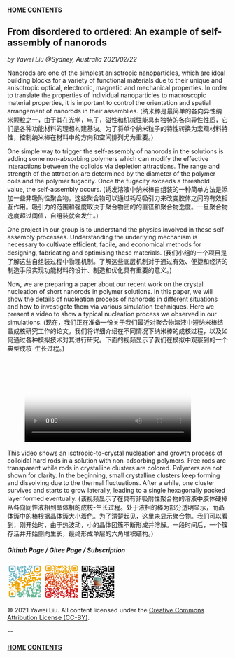 #### [HOME](../../index.html) [CONTENTS](../index.html)

## From disordered to ordered: An example of self-assembly of nanorods

*by Yawei Liu  @Sydney, Australia 2021/02/22*

Nanorods are one of the simplest anisotropic nanoparticles, which are ideal building blocks for a variety of functional materials due to their unique and anisotropic optical, electronic, magnetic and mechanical properties. In order to translate the properties of individual nanoparticles to macroscopic material properties, it is important to control the orientation and spatial arrangement of nanorods in their assemblies. (纳米棒是最简单的各向异性纳米颗粒之一，由于其在光学，电子，磁性和机械性能具有独特的各向异性性质，它们是各种功能材料的理想构建基块。为了将单个纳米粒子的特性转换为宏观材料特性，控制纳米棒在材料中的方向和空间排列尤为重要。)

One simple way to trigger the self-assembly of nanorods in the solutions is adding some non-absorbing polymers which can modify the effective interactions between the colloids via depletion attractions. The range and strength of the attraction are determined by the diameter of the polymer coils and the polymer fugacity. Once the fugacity exceeds a threshold value, the self-assembly occurs. (诱发溶液中纳米棒自组装的一种简单方法是添加一些非吸附性聚合物，这些聚合物可以通过耗尽吸引力来改变胶体之间的有效相互作用。吸引力的范围和强度取决于聚合物团的的直径和聚合物逸度。一旦聚合物逸度超过阈值，自组装就会发生。)

One project in our group is to understand the physics involved in these self-assembly processes. Understanding the underlying mechanism is necessary to cultivate efficient, facile, and economical methods for designing, fabricating and optimising these materials. (我们小组的一个项目是了解这些自组装过程中物理机制。了解这些底层机制对于通过有效、便捷和经济的制造手段实现功能材料的设计、制造和优化具有重要的意义。)

Now, we are preparing a paper about our recent work on the crystal nucleation of short nanorods in polymer solutions. In this paper, we will show the details of nucleation process of nanorods in different situations and how to investigate them via various simulation techniques. Here we present a video to show a typical nucleation process we observed in our simulations. (现在，我们正在准备一份关于我们最近对聚合物溶液中短纳米棒结晶成核研究工作的论文。我们将详细介绍在不同情况下纳米棒的成核过程，以及如何通过各种模拟技术对其进行研究。下面的视频显示了我们在模拟中观察到的一个典型成核-生长过程。)

<!-- blank line -->
<figure class="video_container">
  <video width="380" controls="true" allowfullscreen="false" poster="images/rod_assembly.jpg">
    <source src="images/rod_assembly.mov" type="video/mp4">
  </video>
</figure>
<!-- blank line -->

This video shows an isotropic-to-crystal nucleation and growth process of colloidal hard rods in a solution with non-adsorbing polymers. Free rods are transparent while rods in crystalline clusters are colored. Polymers are not shown for clarity. In the beginning, small crystalline clusters keep forming and dissolving due to the thermal fluctuations. After a while, one cluster survives and starts to grow laterally, leading to a single hexagonally packed layer formed eventually. (该视频显示了在具有非吸附性聚合物的溶液中胶体硬棒从各向同性液相到晶体相的成核-生长过程。处于液相的棒为部分透明显示，而晶体簇中的棒根据晶体簇大小着色。为了清楚起见，这里未显示聚合物。我们可以看到，刚开始时，由于热波动，小的晶体团簇不断形成并溶解。一段时间后，一个簇存活并开始侧向生长，最终形成单层的六角堆积结构。)


##### Github Page / Gitee Page / Subscription
<img src="images/github_yawei.png" alt="github page" width="80" height="80" />
<img src="images/gitee_yawei.png" alt="gitee page" width="80" height="80" />
<img src="images/wechat.png" alt="wechat" width="80" height="80" />

<footer>
    <script async src="//busuanzi.ibruce.info/busuanzi/2.3/busuanzi.pure.mini.js"></script>
    <span id="busuanzi_container_page_pv" style='display:none'>
      <h6>view <span id="busuanzi_value_page_pv">       </span> times</h6>
    </span>
</footer>

<p>&copy; 2021 Yawei Liu. All content licensed under the <a href="https://creativecommons.org/licenses/by/4.0/legalcode">Creative Commons Attribution License (CC-BY)</a>.</p>

--
#### [HOME](../../index.html) [CONTENTS](../index.html)
